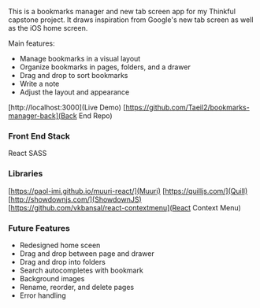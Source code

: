 This is a bookmarks manager and new tab screen app for my Thinkful capstone project. It draws inspiration from Google's new tab screen as well as the iOS home screen.

Main features:
- Manage bookmarks in a visual layout
- Organize bookmarks in pages, folders, and a drawer
- Drag and drop to sort bookmarks
- Write a note
- Adjust the layout and appearance

[http://localhost:3000](Live Demo)
[https://github.com/Taeil2/bookmarks-manager-back](Back End Repo)

### Front End Stack
React
SASS

### Libraries
[https://paol-imi.github.io/muuri-react/](Muuri)
[https://quilljs.com/](Quill)
[http://showdownjs.com/](ShowdownJS)
[https://github.com/vkbansal/react-contextmenu](React Context Menu)

### Future Features

- Redesigned home sceen
- Drag and drop between page and drawer
- Drag and drop into folders
- Search autocompletes with bookmark
- Background images
- Rename, reorder, and delete pages
- Error handling
